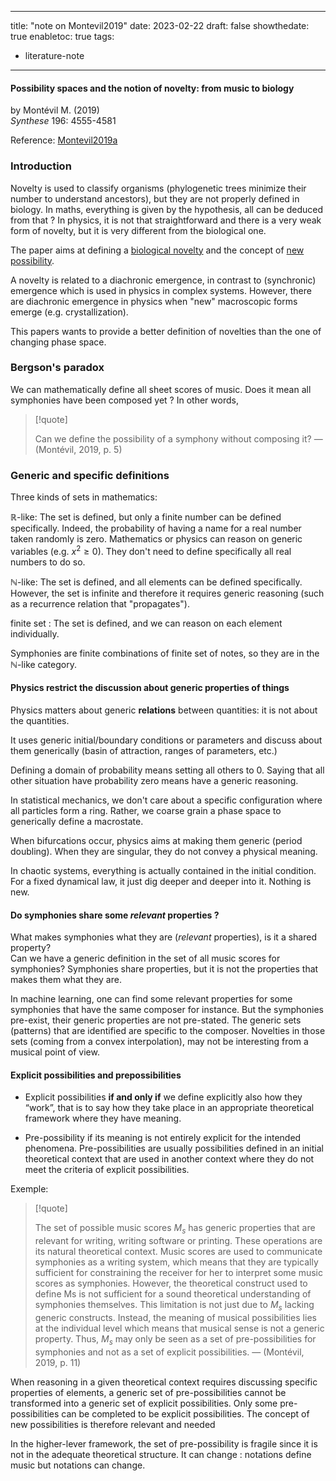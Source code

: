 
---
title: "note on Montevil2019"
date: 2023-02-22
draft: false
showthedate: true
enabletoc: true
tags:
- literature-note
---

#### **Possibility spaces and the notion of novelty: from music to biology**     
by Montévil M. (2019)         
*Synthese* 196: 4555-4581       

Reference: [Montevil2019a](reference/Montevil2019a.md) 


### Introduction

Novelty is used to classify organisms (phylogenetic trees minimize their number to understand ancestors), but they are not properly defined in biology. In maths, everything is given by the hypothesis, all can be deduced from that ? In physics, it is not that straightforward and there is a very weak form of novelty, but it is very different from the biological one.

The paper aims at defining a [biological novelty](concept/biological%20novelty.md) and the concept of [new possibility](concept/new%20possibility.md). 

A novelty is related to a diachronic emergence, in contrast to (synchronic) emergence which is used in physics in complex systems. However, there are diachronic emergence in physics when "new" macroscopic forms emerge (e.g. crystallization). 

This papers wants to provide a better definition of novelties than the one of changing phase space. 

### Bergson's paradox 

We can mathematically define all sheet scores of music. Does it mean all symphonies have been composed yet ? In other words,

> [!quote] 
>
>Can we define the possibility of a symphony without composing it? —  (Montévil, 2019, p. 5) 

### Generic and specific definitions

Three kinds of sets in mathematics: 

$\mathbb{R}$-like: The set is defined, but only a finite number can be defined specifically. Indeed, the probability of having a name for a real number taken randomly is zero. Mathematics or physics can reason on generic variables (e.g. $x^2 \geq 0$). They don't need to define specifically all real numbers to do so.

$\mathbb{N}$-like: The set is defined, and all elements can be defined specifically. However, the set is infinite and therefore it requires generic reasoning (such as a recurrence relation that "propagates"). 

finite set : The set is defined, and we can reason on each element individually. 

Symphonies are finite combinations of finite set of notes, so they are in the $\mathbb{N}$-like category. 

#### Physics restrict the discussion about generic properties of things 

Physics matters about generic **relations** between quantities: it is not about the quantities.

It uses generic initial/boundary conditions or parameters and discuss about them generically (basin of attraction, ranges of parameters, etc.)

Defining a domain of probability means setting all others to 0. Saying that all other situation have probability zero means have a generic reasoning. 

In statistical mechanics, we don't care about a specific configuration where all particles form a ring. Rather, we coarse grain a phase space to generically define a macrostate. 

When bifurcations occur, physics aims at making them generic (period doubling). When they are singular, they do not convey a physical meaning.

In chaotic systems, everything is actually contained in the initial condition. For a fixed dynamical law, it just dig deeper and deeper into it. Nothing is new.


#### Do symphonies share some *relevant* properties ?

What makes symphonies what they are (*relevant* properties), is it a shared property?  
Can we have a generic definition in the set of all music scores for symphonies?
Symphonies share properties, but it is not the properties that makes them what they are.

In machine learning, one can find some relevant properties for some symphonies that have the same composer for instance. But the symphonies pre-exist, their generic properties are not pre-stated. The generic sets (patterns) that are identified are specific to the composer. Novelties in those sets (coming from a convex interpolation), may not be interesting from a musical point of view.


#### Explicit possibilities and prepossibilities

- Explicit possibilities **if and only if** we define explicitly also how they “work”, that is to say how they take place in an appropriate theoretical framework where they have meaning. 

- Pre-possibility if its meaning is not entirely explicit for the intended phenomena. Pre-possibilities are usually possibilities defined in an initial theoretical context that are used in another context where they do not meet the criteria of explicit possibilities.

Exemple: 
> [!quote] 
>
>The set of possible music scores $M_s$ has generic properties that are relevant for writing, writing software or printing. These operations are its natural theoretical context. Music scores are used to communicate symphonies as a writing system, which means that they are typically sufficient for constraining the receiver for her to interpret some music scores as symphonies. However, the theoretical construct used to define Ms is not sufficient for a sound theoretical understanding of symphonies themselves. This limitation is not just due to $M_s$ lacking generic constructs. Instead, the meaning of musical possibilities lies at the individual level which means that musical sense is not a generic property. Thus, $M_s$ may only be seen as a set of pre-possibilities for symphonies and not as a set of explicit possibilities. —  (Montévil, 2019, p. 11) 

When reasoning in a given theoretical context requires discussing specific properties of elements, a generic set of pre-possibilities cannot be transformed into a generic set of explicit possibilities. Only some pre-possibilities can be completed to be explicit possibilities. The concept of new possibilities is therefore relevant and needed

In the higher-lever framework, the set of pre-possibility is fragile since it is not in the adequate theoretical structure. It can change : notations define music but notations can change.


